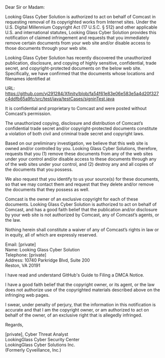 Dear Sir or Madam:

Looking Glass Cyber Solution is authorized to act on behalf of Comcast in requesting removal of its copyrighted works from Internet sites. Under the U.S. Digital Millennium Copyright Act (17 U.S.C. § 512) and other applicable U.S. and international statutes, Looking Glass Cyber Solution provides this notification of claimed infringement and requests that you immediately remove certain documents from your web site and/or disable access to those documents through your web site.

Looking Glass Cyber Solution has recently discovered the unauthorized publication, disclosure, and copying of highly sensitive, confidential, trade secret, and copyright-protected documents on the below web site. Specifically, we have confirmed that the documents whose locations and filenames identified at

URL: https://github.com/vj291284/Xfinity/blob/fa54f61e83e06e583e5a4d20f327c4ddfb65a9fc/src/test/java/testCases/signinTest.java

It is confidential and proprietary to Comcast and were posted without Comcast’s permission.

The unauthorized copying, disclosure and distribution of Comcast’s confidential trade secret and/or copyright-protected documents constitute a violation of both civil and criminal trade secret and copyright laws. 

Based on our preliminary investigation, we believe that this web site is owned and/or controlled by you. Looking Glass Cyber Solutions, therefore, requests that you (1) remove these documents from any of the web sites under your control and/or disable access to these documents through any of the web sites under your control, and (2) destroy any and all copies of the documents that you possess.

We also request that you identify to us your source(s) for these documents, so that we may contact them and request that they delete and/or remove the documents that they possess as well. 

Comcast is the owner of an exclusive copyright for each of these documents. Looking Glass Cyber Solution is authorized to act on behalf of Comcast, and has a good faith belief that the publication and/or disclosure by your web site is not authorized by Comcast, any of Comcast’s agents, or the law.

Nothing herein shall constitute a waiver of any of Comcast’s rights in law or in equity, all of which are expressly reserved.

Email: [private]  
Name: Looking Glass Cyber Solution  
Telephone: [private]  
Address: 10740 Parkridge Blvd, Suite 200  
Reston, VA 20191

I have read and understand GitHub's Guide to Filing a DMCA Notice.

I have a good faith belief that the copyright owner, or its agent, or the law does not authorize use of the copyrighted materials described above on the infringing web pages.

I swear, under penalty of perjury, that the information in this notification is accurate and that I am the copyright owner, or am authorized to act on behalf of the owner, of an exclusive right that is allegedly infringed.

Regards,

[private], Cyber Threat Analyst  
LookingGlass Cyber Security Center  
LookingGlass Cyber Solutions Inc.  
(Formerly Cyveillance, Inc.)  
